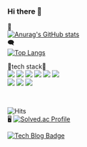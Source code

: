 ### Hi there 👋

<!--
**jiuumm/jiuumm** is a ✨ _special_ ✨ repository because its `README.md` (this file) appears on your GitHub profile.

Here are some ideas to get you started:

- 🔭 I’m currently working on ...
- 🌱 I’m currently learning ...
- 👯 I’m looking to collaborate on ...
- 🤔 I’m looking for help with ...
- 💬 Ask me about ...
- 📫 How to reach me: ...
- 😄 Pronouns: ...
- ⚡ Fun fact: ...
-->


👑<br>
[![Anurag's GitHub stats](https://github-readme-stats.vercel.app/api?username=jiuumm)](https://github.com/anuraghazra/github-readme-stats)<br>
🗨️<br>
[![Top Langs](https://github-readme-stats.vercel.app/api/top-langs/?username=jiuumm)](https://github.com/anuraghazra/github-readme-stats)<br>

🔧tech stack🔧<br>
<img src="https://img.shields.io/badge/Python-black?style=flat&logo=python&logoColor=3776AB"/>
<img src="https://img.shields.io/badge/HTML-blue?style=flat&logo=html5&logoColor=E34F26"/>
<img src="https://img.shields.io/badge/CSS-red?style=flat&logo=CSS3&logoColor=1572B6"/>
<img src="https://img.shields.io/badge/JavaScript-yellow?style=flat&logo=&logoColor=F7DF1E"/>
<img src="https://img.shields.io/badge/PyTorch-black?style=flat&logo=PyTorch&logoColor=EE4C2C"/>
<img src="https://img.shields.io/badge/Android-black?style=flat&logo=Android&logoColor=34A853"/><br>
<img src="https://img.shields.io/badge/ScikitLearn-white?style=flat&logo=scikitlearn&logoColor=F7931E"/>
<img src="https://img.shields.io/badge/Unity-black?style=flat&logo=unity&logoColor=FFFFFF"/>
<img src="https://img.shields.io/badge/C-white?style=flat&logo=C&logoColor=#A8B9CC"/>
<br>

<br>

![Hits](https://hits.seeyoufarm.com/api/count/incr/badge.svg?url=https%3A%2F%2Fgithub.com%2Fjiuumm&count_bg=%23FFDAC7&title_bg=%23FFADAD&icon=&icon_color=%23E7E7E7&title=hits&edge_flat=false)
<br>
🖥️
[![Solved.ac Profile](http://mazassumnida.wtf/api/v2/generate_badge?boj=dbwldud630)](https://solved.ac/백준아이디/)
<br>

[![Tech Blog Badge](http://img.shields.io/badge/-Tech%20blog-black?style=flat-square&logo=github&link=https://soo-vely-dev.tistory.com/)](https://velog.io/@dbwldud630/posts/)


